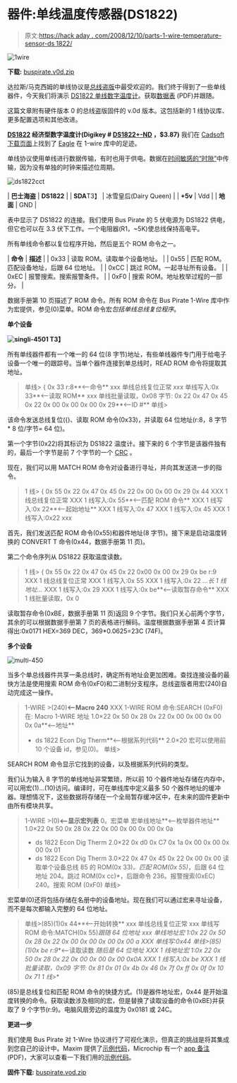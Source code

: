# 器件:单线温度传感器(DS1822)

> 原文:[https://hack aday . com/2008/12/10/parts-1-wire-temperature-sensor-ds 1822/](https://hackaday.com/2008/12/10/parts-1-wire-temperature-sensor-ds1822/)

![1wire](../Images/2566deb383ed61e8f4dc7dbd2302d1e8.png "1wire")

**下载:** [buspirate.v0d.zip](http://blog.mahalo.com/hackaday/howto/buspirate.v0d.zip)

达拉斯/马克西姆的单线协议是[总线盗版](http://hackaday.com/2008/11/19/how-to-the-bus-pirate-universal-serial-interface/)中最受欢迎的。我们终于得到了一些单线器件，今天我们将演示 [DS1822 单线数字温度计](http://www.maxim-ic.com/quick_view2.cfm?qv_pk=2795)。获取[数据表](http://datasheets.maxim-ic.com/en/ds/DS1822.pdf) (PDF)并跟随。

这篇文章附有硬件版本 0 的总线盗版固件的 v.0d 版本。这包括新的 1 线协议库、更多配置选项和其他改进。

**[DS1822](http://www.maxim-ic.com/quick_view2.cfm?qv_pk=2795) 经济型数字温度计(Digikey # [DS1822+-ND](http://search.digikey.com/scripts/DkSearch/dksus.dll?Detail?name=DS1822%2B-ND) ，$3.87)** 我们在 [Cadsoft 下载页面](http://www.cadsoft.de/cgi-bin/download.pl?page=/home/cadsoft/html_public/download.htm.en&dir=pub/userfiles/libraries)上找到了 [Eagle](http://www.cadsoft.de/freeware.htm) 在 1-wire 库中的足迹。

单线协议使用单线进行数据传输，有时也用于供电。数据在[时间敏感的“时隙”](http://en.wikipedia.org/wiki/1-Wire#Example_communication_with_a_device)中传输，因为没有单独的时钟来描述位周期。

![ds1822cct](../Images/bdb45ae6a512e338a41c8b144a769e1e.png "ds1822cct")

| **巴士海盗** | **DS1822** |
| **SDA**T3】 | 冰雪皇后(Dairy Queen) |
| **+5v** | Vdd |
| **地面** | GND |

表中显示了 DS1822 的连接。我们使用 Bus Pirate 的 5 伏电源为 DS1822 供电，但它也可以在 3.3 伏下工作。一个电阻器(R1，~5K)使总线保持高电平。

所有单线命令都以复位程序开始，然后是五个 ROM 命令之一。

| **命令** | **描述** |
| 0x33 | 读取 ROM。读取单个设备地址。 |
| 0x55 | 匹配 ROM。匹配设备地址，后跟 64 位地址。 |
| 0xCC | 跳过 ROM。一起寻址所有设备。 |
| 0xEC | 报警搜索。搜索报警条件。 |
| 0xF0 | 搜索 ROM。地址枚举过程的一部分。 |

数据手册第 10 页描述了 ROM 命令。所有 ROM 命令在 Bus Pirate 1-Wire 库中作为宏提供，参见(0)菜单。ROM 命令宏*包括单线总线复位程序*。

**单个设备**

**![singli-4501](../Images/d5f9612f4759b90cf69d22489be75d1e.png "singli-4501")
T3】**

所有单线器件都有一个唯一的 64 位(8 字节)地址，有些单线器件专门用于给电子设备一个唯一的跟踪号。当单个器件连接到单总线时，READ ROM 命令将提取其地址。

> 单线> { 0x 33 r:8**<–命令**
> xxx 单线总线复位正常
> xxx 单线写入:0x 33**<–读取 ROM**
> xxx 单线批量读取，0x08 字节:
> 0x 22 0x 47 0x 45 0x 22 0x 00 0x 00 0x 00 0x 29**<–ID #**
> 单线>

该命令发送总线复位({)、读取 ROM 命令(0x33)，并读取 64 位地址(r:8，8 字节* 8 位/字节= 64 位)。

第一个字节(0x22)将其标识为 DS1822 温度计。接下来的 6 个字节是该器件独有的，最后一个字节是前 7 个字节的一个 [CRC](http://en.wikipedia.org/wiki/Cyclic_redundancy_check) 。

现在，我们可以用 MATCH ROM 命令对设备进行寻址，并向其发送进一步的指令。

> 1 线> { 0x 55 0x 22 0x 47 0x 45 0x 22 0x 00 0x 00 0x 29 0x 44
> XXX 1 线总线复位正常
> XXX 1 线写入:0x 55**<–匹配 ROM 命令**
> XXX 1 线写入:0x 22**<–起始地址**
> XXX 1 线写入:0x 47
> XXX 1 线写入:0x 45
> XXX 1 线写入:0x22
> xxx

首先，我们发送匹配 ROM 命令(0x55)和器件地址(8 字节)。接下来是启动温度转换的 CONVERT T 命令(0x44，数据手册第 11 页)。

第二个命令序列从 DS1822 获取温度读数。

> 1 线> { 0x 55 0x 22 0x 47 0x 45 0x 22 0x00 0x 00 0x 29 0x be r:9
> XXX 1 线总线复位正常
> XXX 1 线写入:0x 55
> XXX 1 线写入:0x 22
> *…长 1 线地址…*
> XXX 1 线写入:0x 29
> XXX 1 线写入:0x be**<–读取暂存命令**
> XXX 1 线批量读取，0x 0

读取暂存命令(0xBE，数据手册第 11 页)返回 9 个字节。我们只关心前两个字节，其余的可以根据数据手册第 7 页的表格进行解码。温度根据数据手册第 4 页计算得出:0x0171 HEX=369 DEC，369*0.0625=23C (74F)。

**多个设备**

![multi-450](../Images/f81d22bef9cbeb3eee5b43e3ea9be294.png "multi-450")

当多个单总线器件共享一条总线时，确定所有地址会更加困难。查找连接设备的最快方法是使用搜索 ROM 命令(0xF0)和二进制分支程序。总线盗版者用宏(240)自动完成这一操作。

> 1-WIRE >(240)**<–Macro 240**
> XXX 1-WIRE ROM 命令:SEARCH (0xF0)
> 在:
> Macro 1-WIRE 地址
> 1.0×22 0x 50 0x 28 0x 22 0x 00 0x 00 0x 00 0x 0a**<–地址**
> * ds 1822 Econ Dig Therm**<–根据系列代码**
> 2.0×20
> 宏可以使用前 10 个设备 id，参见(0)。
> 单线>

SEARCH ROM 命令显示它找到的设备，以及根据系列代码的类型。

我们认为输入 8 字节的单线地址非常繁琐，所以前 10 个器件地址存储在内存中，可以用宏(1)…(10)访问。编译时，可在单线库中定义最多 50 个器件地址的缓冲器。理想情况下，这些数据将存储在一个全局暂存缓冲区中，在未来的固件更新中由所有模块共享。

> 1-WIRE >(0)**<–显示宏列表**
> 0。宏菜单
> 宏单线地址**<–枚举器件地址**
> 1.0×22 0x 50 0x 28 0x 22 0x 00 0x 00 0x 00 0x 0a
> * ds 1822 Econ Dig Therm
> 2.0×22 0x d0 0x C7 0x 1a 0x 00 0x 00 0x 00 0x 01
> * ds 1822 Econ Dig Therm
> 3.0×22 0x 47 0x 45 0x 22 0x 00 0x 00 读取单个设备总线
> 85 的 ROM(0x 33)*。匹配 ROM(0x 55)*，后跟 64 位地址
> 204。跳过 ROM(0x cc)*，后跟命令
> 236。报警搜索(0xEC)
> 240。搜索 ROM (0xF0)
> 单线>

宏菜单(0)还将包括存储在名册中的设备地址。现在我们可以通过宏来寻址设备，而不是每次都输入完整的 64 位地址。

> 单线>(85)(1)0x 44**<–开始转换**
> xxx 单线总线复位正常
> xxx 单线写 ROM 命令:MATCH(0x 55)*跟随 64 位地址
> xxx 单线地址宏 1:0x 22 0x 50 0x 28 0x 22 0x 00 0x 00 0x 00 0x 00 a
> XXX 单线写:0x44
> 单线>(85)(1)0x be r:9**<–读取读数 *随后是 64 位地址
> XXX 1 线地址宏 1:0x 22 0x 50 0x 28 0x 22 0x 00 0x 00 0x 00 0x0A
> XXX 1 线写入:0x be
> XXX 1 线批量读取，0x09 字节:
> 0x 81 0x 01 0x 4b 0x 46 0x 7f 0x ff 0x 0f 0x 10 0x 71
> 1 线>**

(85)是总线复位和匹配 ROM 命令的快捷方式。(1)是器件地址宏，0x44 是开始温度转换的命令。获取读数涉及相同的宏，但是替换了读取设备的命令(0xBE)并获取了 9 个字节(r:9)。电脑风扇旁边的温度为 0x0181 或 24C。

**更进一步**

我们使用 Bus Pirate 对 1-Wire 协议进行了可视化演示，但真正的挑战是将其集成到您自己的设计中。Maxim 提供了[示例代码](http://www.maxim-ic.com/products/ibutton/software/1wire/wirekit.cfm)，Microchip 有一个 [app 备注](http://ww1.microchip.com/downloads/en/AppNotes/01199a.pdf) (PDF)，大家可以查看一下我们用的[示例代码](http://www.microchipc.com/sourcecode/#heater)。

**固件下载:** [buspirate.vod.zip](http://blog.mahalo.com/hackaday/howto/buspirate.v0d.zip)